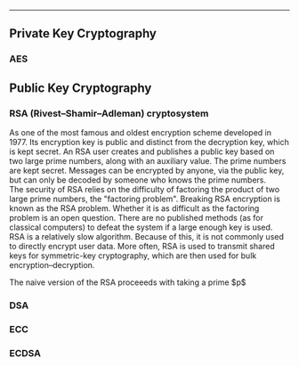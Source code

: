 ***
## Private Key Cryptography
### AES

## Public Key Cryptography
### RSA (Rivest–Shamir–Adleman) cryptosystem 
As one of the most famous and oldest encryption scheme developed in 1977. Its encryption key is public and distinct from the decryption key, which is kept secret. An RSA user creates and publishes a public key based on two large prime numbers, along with an auxiliary value. The prime numbers are kept secret. Messages can be encrypted by anyone, via the public key, but can only be decoded by someone who knows the prime numbers.
<br/>
The security of RSA relies on the difficulty of factoring the product of two large prime numbers, the "factoring problem". Breaking RSA encryption is known as the RSA problem. Whether it is as difficult as the factoring problem is an open question. There are no published methods (as for classical computers) to defeat the system if a large enough key is used.
<br/>
RSA is a relatively slow algorithm. Because of this, it is not commonly used to directly encrypt user data. More often, RSA is used to transmit shared keys for symmetric-key cryptography, which are then used for bulk encryption–decryption.
<p>
The naive version of the RSA proceeeds with taking a prime $p$  

### DSA
### ECC
### ECDSA

